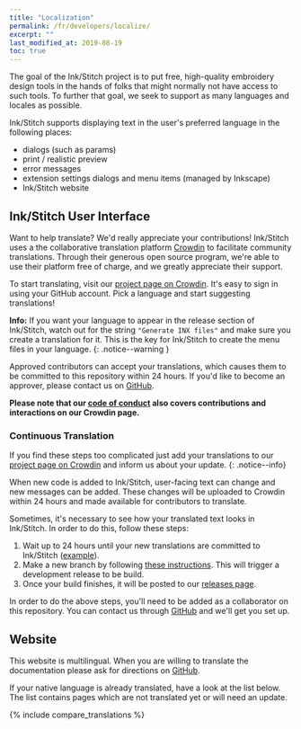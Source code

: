 ```yaml
---
title: "Localization"
permalink: /fr/developers/localize/
excerpt: ""
last_modified_at: 2019-08-19
toc: true
---
```

The goal of the Ink/Stitch project is to put free, high-quality embroidery design tools in the hands of folks that might normally not have access to such tools.  To further that goal, we seek to support as many languages and locales as possible.

Ink/Stitch supports displaying text in the user's preferred language in the following places:
  * dialogs (such as params)
  * print / realistic preview
  * error messages
  * extension settings dialogs and menu items (managed by Inkscape)
  * Ink/Stitch website

## Ink/Stitch User Interface

Want to help translate?  We'd really appreciate your contributions!  Ink/Stitch uses a the collaborative translation platform [Crowdin](http://crowdin.com) to facilitate community translations.  Through their generous open source program, we're able to use their platform free of charge, and we greatly appreciate their support.

To start translating, visit our [project page on Crowdin](https://crowdin.com/project/inkstitch).  It's easy to sign in using your GitHub account.  Pick a language and start suggesting translations!

**Info:** If you want your language to appear in the release section of Ink/Stitch, watch out for the string `"Generate INX files"` and make sure you create a translation for it. This is the key for Ink/Stitch to create the menu files in your language.
{: .notice--warning }

Approved contributors can accept your translations, which causes them to be committed to this repository within 24 hours.  If you'd like to become an approver, please contact us on [GitHub](https://github.com/inkstitch/inkstitch/issues).

**Please note that our [code of conduct](CODE_OF_CONDUCT.md) also covers contributions and interactions on our Crowdin page.**

### Continuous Translation

If you find these steps too complicated just add your translations to our [project page on Crowdin](https://crowdin.com/project/inkstitch) and inform us about your update.
{: .notice--info}

When new code is added to Ink/Stitch, user-facing text can change and new messages can be added.  These changes will be uploaded to Crowdin within 24 hours and made available for contributors to translate.

Sometimes, it's necessary to see how your translated text looks in Ink/Stitch.  In order to do this, follow these steps:

1. Wait up to 24 hours until your new translations are committed to Ink/Stitch ([example](https://github.com/inkstitch/inkstitch/commit/96c319f870f7da5370ac4f3378f2cf6de0e0ccde)).
2. Make a new branch by following [these instructions](https://help.github.com/articles/creating-and-deleting-branches-within-your-repository/). This will trigger a development release to be build.
3. Once your build finishes, it will be posted to our [releases page](https://github.com/inkstitch/inkstitch/releases).

In order to do the above steps, you'll need to be added as a collaborator on this repository.  You can contact us through [GitHub](https://github.com/inkstitch/inkstitch/issues) and we'll get you set up.

## Website

This website is multilingual. When you are willing to translate the documentation please ask for directions on [GitHub](https://github.com/inkstitch/inkstitch/issues).

If your native language is already translated, have a look at the list below. The list contains pages which are not translated yet or will need an update.

{% include compare_translations %}
